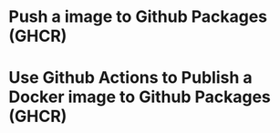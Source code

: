 # Push a image to Github Packages (GHCR)

# Use Github Actions to Publish a Docker image to Github Packages (GHCR)
